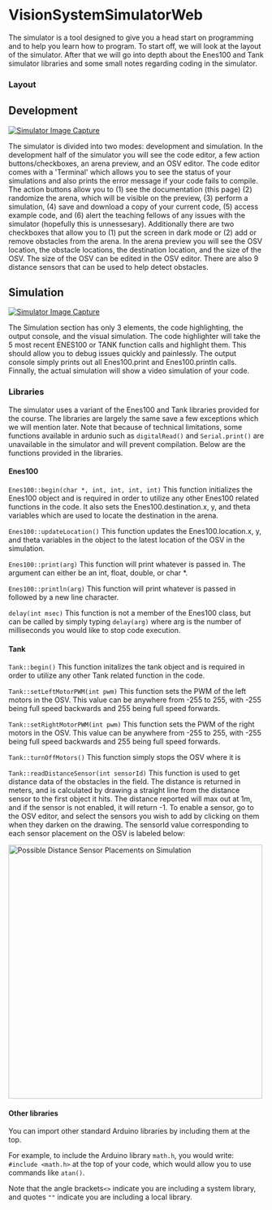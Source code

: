 # VisionSystemSimulatorWeb

The simulator is a tool designed to give you a head start on programming and to help you learn how to program. To start off, we will look at the layout of the simulator. After that we will go into depth about the Enes100 and Tank simulator libraries and some small notes regarding coding in the simulator.

### Layout

## Development

[![Simulator Image Capture](https://raw.githubusercontent.com/umdenes100/VisionSystemSimulatorWeb/master/images/SimulatorImage.jpg "The Vision System Simulator (Click me)")](http://enes100.umd.edu/simulatorweb)


The simulator is divided into two modes: development and simulation. In the development half of the simulator you will see the code editor, a few action buttons/checkboxes, an arena preview, and an OSV editor. The code editor comes with a 'Terminal' which allows you to see the status of your simulations and also prints the error message if your code fails to compile. The action buttons allow you to (1) see the documentation (this page) (2) randomize the arena, which will be visible on the preview, (3) perform a simulation, (4) save and download a copy of your current code, (5) access example code, and (6) alert the teaching fellows of any issues with the simulator (hopefully this is unnessesary). Additionally there are two checkboxes that allow you to (1) put the screen in dark mode or (2) add or remove obstacles from the arena. In the arena preview you will see the OSV location, the obstacle locations, the destination location, and the size of the OSV. The size of the OSV can be edited in the OSV editor. There are also 9 distance sensors that can be used to help detect obstacles.

## Simulation

[![Simulator Image Capture](https://raw.githubusercontent.com/umdenes100/VisionSystemSimulatorWeb/master/images/SimulationSection.jpg "The Vision System Simulator (Click me)")](http://enes100.umd.edu/simulatorweb)

The Simulation section has only 3 elements, the code highlighting, the output console, and the visual simulation. The code highlighter will take the 5 most recent ENES100 or TANK function calls and highlight them. This should allow you to debug issues quickly and painlessly. The output console simply prints out all Enes100.print and Enes100.println calls. Finnally, the actual simulation will show a video simulation of your code.

### Libraries

The simulator uses a variant of the Enes100 and Tank libraries provided for the course. The libraries are largely the same save a few exceptions which we will mention later. Note that because of technical limitations, some functions available in ardunio such as `digitalRead()` and `Serial.print()` are unavailable in the simulator and will prevent compilation. Below are the functions provided in the libraries.

#### Enes100

```Enes100::begin(char *, int, int, int, int)```
This function initializes the Enes100 object and is required in order to utilize any other Enes100 related functions in the code. It also sets the Enes100.destination.x, y, and theta variables which are used to locate the destination in the arena.

```Enes100::updateLocation()```
This function updates the Enes100.location.x, y, and theta variables in the object to the latest location of the OSV in the simulation.

```Enes100::print(arg)```
This function will print whatever is passed in. The argument can either be an int, float, double, or char *.

```Enes100::println(arg)```
This function will print whatever is passed in followed by a new line character.

```delay(int msec)```
This function is not a member of the Enes100 class, but can be called by simply typing `delay(arg)` where arg is the number of milliseconds you would like to stop code execution.

#### Tank

```Tank::begin()```
This function initalizes the tank object and is required in order to utilize any other Tank related function in the code.

```Tank::setLeftMotorPWM(int pwm)```
This function sets the PWM of the left motors in the OSV. This value can be anywhere from -255 to 255, with -255 being full speed backwards and 255 being full speed forwards.

```Tank::setRightMotorPWM(int pwm)```
This function sets the PWM of the right motors in the OSV. This value can be anywhere from -255 to 255, with -255 being full speed backwards and 255 being full speed forwards.

```Tank::turnOffMotors()```
This function simply stops the OSV where it is

```Tank::readDistanceSensor(int sensorId)```
This function is used to get distance data of the obstacles in the field. The distance is returned in meters, and is calculated by drawing a straight line from the distance sensor to the first object it hits. The distance reported will max out at 1m, and if the sensor is not enabled, it will return -1. To enable a sensor, go to the OSV editor, and select the sensors you wish to add by clicking on them when they darken on the drawing. The sensorId value corresponding to each sensor placement on the OSV is labeled below:

[<img src="https://raw.githubusercontent.com/umdenes100/VisionSystemSimulatorWeb/master/images/simulator_distance_sensor_placements.png" alt="Possible Distance Sensor Placements on Simulation" title="Possible Distance Sensor Placements on Simulation" width="500">](http://github.com/umdenes100/VisionSystemSimulatorWeb/blob/master/images/simulator_distance_sensor_placements.png)

#### Other libraries

You can import other standard Arduino libraries by including them at the top.

For example, to include the Arduino library `math.h`, you would write: `#include <math.h>` at the top of your code, which would allow you to use commands like `atan()`.

Note that the angle brackets`<>` indicate you are including a system library, and quotes `""` indicate you are including a local library.
